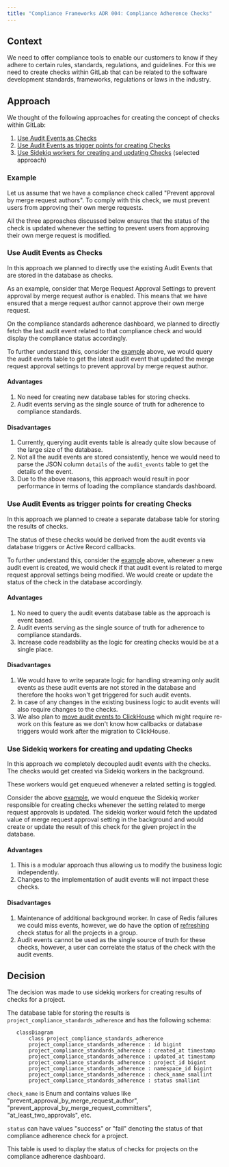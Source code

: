 ```yaml
---
title: "Compliance Frameworks ADR 004: Compliance Adherence Checks"
---
```


## Context

We need to offer compliance tools to enable our customers to know if they adhere to certain rules, standards,
regulations, and guidelines. For this we need to create checks within GitLab that can be related to the software
development standards, frameworks, regulations or laws in the industry.

## Approach

We thought of the following approaches for creating the concept of checks within GitLab:

1. [Use Audit Events as Checks](#use-audit-events-as-checks)
1. [Use Audit Events as trigger points for creating Checks](#use-audit-events-as-trigger-points-for-creating-checks)
1. [Use Sidekiq workers for creating and updating Checks](#use-sidekiq-workers-for-creating-and-updating-checks) (selected approach)

### Example

Let us assume that we have a compliance check called "Prevent approval by merge request authors". To comply with this
check, we must prevent users from approving their own merge requests.

All the three approaches discussed below ensures that the status of the check is updated whenever the setting to
prevent users from approving their own merge request is modified.

### Use Audit Events as Checks

In this approach we planned to directly use the existing Audit Events that are stored in the database as checks.

As an example, consider that Merge Request Approval Settings to prevent approval by merge request author is enabled.
This means that we have ensured that a merge request author cannot approve their own merge request.

On the compliance standards adherence dashboard, we planned to directly fetch the last audit event related to that
compliance check and would display the compliance status accordingly.

To further understand this, consider the [example](#example) above, we would query the audit events table to get the
latest audit event that updated the merge request approval settings to prevent approval by merge request author.

#### Advantages

1. No need for creating new database tables for storing checks.
1. Audit events serving as the single source of truth for adherence to compliance standards.

#### Disadvantages

1. Currently, querying audit events table is already quite slow because of the large size of the database.
1. Not all the audit events are stored consistently, hence we would need to parse the JSON column `details` of the
`audit_events` table to get the details of the event.
1. Due to the above reasons, this approach would result in poor performance in terms of loading the compliance
standards dashboard.

### Use Audit Events as trigger points for creating Checks

In this approach we planned to create a separate database table for storing the results of checks.

The status of these checks would be derived from the audit events via database triggers or Active Record callbacks.

To further understand this, consider the [example](#example) above, whenever a new audit event is created, we would
check if that audit event is related to merge request approval settings being modified. We would create or update the
status of the check in the database accordingly.

#### Advantages

1. No need to query the audit events database table as the approach is event based.
1. Audit events serving as the single source of truth for adherence to compliance standards.
1. Increase code readability as the logic for creating checks would be at a single place.

#### Disadvantages

1. We would have to write separate logic for handling streaming only audit events as these audit events are not
stored in the database and therefore the hooks won't get triggered for such audit events.
1. In case of any changes in the existing business logic to audit events will also require changes to the checks.
1. We also plan to [move audit events to ClickHouse](https://gitlab.com/groups/gitlab-org/-/epics/10241) which might
require re-work on this feature as we don't know how callbacks or database triggers would work after the migration
to ClickHouse.

### Use Sidekiq workers for creating and updating Checks

In this approach we completely decoupled audit events with the checks. The checks would get created via Sidekiq
workers in the background.

These workers would get enqueued whenever a related setting is toggled.

Consider the above [example](#example), we would enqueue the Sidekiq worker responsible for creating checks whenever
the setting related to merge request approvals is updated. The sidekiq worker would fetch the updated value of merge
request approval setting in the background and would create or update the result of this check for the given project
in the database.

#### Advantages

1. This is a modular approach thus allowing us to modify the business logic independently.
1. Changes to the implementation of audit events will not impact these checks.

#### Disadvantages

1. Maintenance of additional background worker. In case of Redis failures we could miss events, however, we do have the
option of [refreshing](https://docs.gitlab.com/ee/api/graphql/reference/#mutationrefreshstandardsadherencechecks) check
status for all the projects in a group.
1. Audit events cannot be used as the single source of truth for these checks, however, a user can correlate the status
of the check with the audit events.

## Decision

The decision was made to use sidekiq workers for creating results of checks for a project.

The database table for storing the results is `project_compliance_standards_adherence` and has the following
schema:

 ```mermaid
    classDiagram
        class project_compliance_standards_adherence
        project_compliance_standards_adherence : id bigint
        project_compliance_standards_adherence : created_at timestamp
        project_compliance_standards_adherence : updated_at timestamp
        project_compliance_standards_adherence : project_id bigint
        project_compliance_standards_adherence : namespace_id bigint
        project_compliance_standards_adherence : check_name smallint
        project_compliance_standards_adherence : status smallint
```

`check_name` is Enum and contains values like "prevent_approval_by_merge_request_author",
"prevent_approval_by_merge_request_committers", "at_least_two_approvals", etc.

`status` can have values "success" or "fail" denoting the status of that compliance adherence check for a project.

This table is used to display the status of checks for projects on the compliance adherence dashboard.
